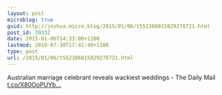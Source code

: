 ```yaml
---
layout: post
microblog: true
guid: http://joshua.micro.blog/2015/01/06/t552306815829278721.html
post_id: 39332
date: 2015-01-06T14:33:00+1100
lastmod: 2019-07-30T17:41:40+1100
type: post
url: /2015/01/06/t552306815829278721.html
---
```

Australian marriage celebrant reveals wackiest weddings - The Daily Mail [t.co/X80OoPUYb...](http://t.co/X80OoPUYbH)
